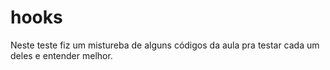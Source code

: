# hooks

Neste teste fiz um mistureba de alguns códigos da aula pra testar cada um deles e entender melhor.
